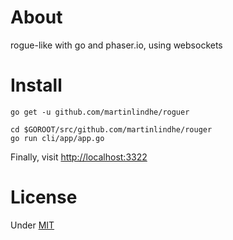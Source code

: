 # About

rogue-like with go and phaser.io, using websockets


# Install

```
go get -u github.com/martinlindhe/roguer
```

```
cd $GOROOT/src/github.com/martinlindhe/rouger
go run cli/app/app.go
```

Finally, visit <http://localhost:3322>


# License

Under [MIT](LICENSE)

